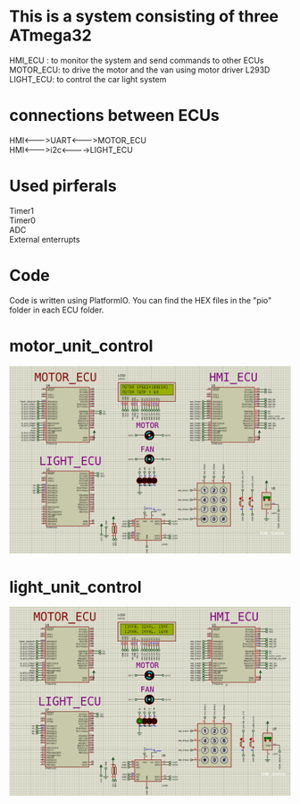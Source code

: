 # This is a system consisting of three ATmega32
HMI_ECU  : to monitor the system and send commands to other ECUs\
MOTOR_ECU: to drive the motor and the van using motor driver L293D\
LIGHT_ECU: to control the car light system

# connections between ECUs
HMI<--->UART<--->MOTOR_ECU\
HMI<--->i2c<---->LIGHT_ECU

# Used pirferals
Timer1\
Timer0\
ADC\
External enterrupts

# Code
Code is written using PlatformIO. You can find the HEX files in the "pio" folder in each ECU folder.

# motor_unit_control
![motor_unit_control](motor_unit_control.png)

# light_unit_control
![light_unit_contro](light_unit_contro.png)